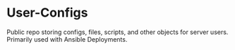 # User-Configs
Public repo storing configs, files, scripts, and other objects for server users. Primarily used with Ansible Deployments. 
